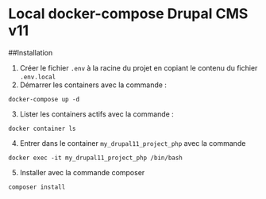# Local docker-compose Drupal CMS v11
##Installation
1. Créer le fichier `.env` à la racine du projet en copiant le contenu du fichier `.env.local`
2. Démarrer les containers avec la commande :
```
docker-compose up -d
```
3. Lister les containers actifs avec la commande : 
```
docker container ls
```
4. Entrer dans le container `my_drupal11_project_php` avec la commande
```
docker exec -it my_drupal11_project_php /bin/bash
```
5. Installer avec la commande composer
```
composer install
```
